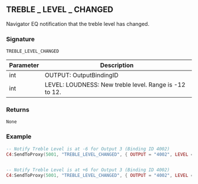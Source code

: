 ## TREBLE \_  LEVEL \_  CHANGED

Navigator EQ notification that the treble level has changed.


### Signature

`TREBLE_LEVEL_CHANGED`


| Parameter | Description |
| --- | --- |
| int | OUTPUT: OutputBindingID |
| int | LEVEL: LOUDNESS: New treble level. Range is -12 to 12. |


### Returns

`None`


### Example

```lua
-- Notify Treble Level is at -6 for Output 3 (Binding ID 4002)
C4:SendToProxy(5001, "TREBLE_LEVEL_CHANGED", { OUTPUT = "4002", LEVEL = -6 }, "NOTIFY")


-- Notify Treble Level is at +6 for Output 3 (Binding ID 4002)
C4:SendToProxy(5001, "TREBLE_LEVEL_CHANGED", { OUTPUT = "4002", LEVEL = 6 }, "NOTIFY")
```
